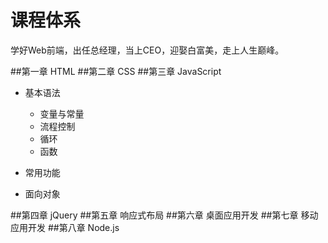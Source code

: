 # 课程体系
学好Web前端，出任总经理，当上CEO，迎娶白富美，走上人生巅峰。


##第一章 HTML
##第二章 CSS
##第三章 JavaScript
* 基本语法
	* 变量与常量
	* 流程控制
	* 循环
	* 函数

* 常用功能
* 面向对象


##第四章 jQuery
##第五章 响应式布局
##第六章 桌面应用开发
##第七章 移动应用开发
##第八章 Node.js

